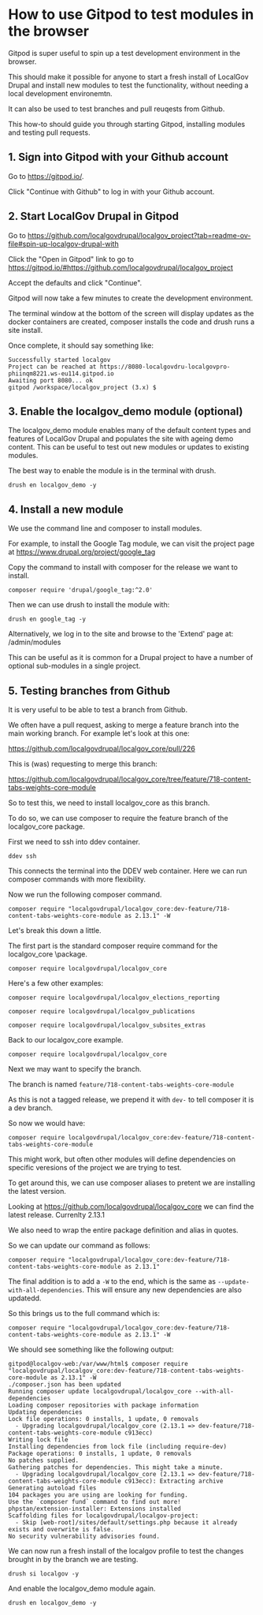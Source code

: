 # How to use Gitpod to test modules in the browser

Gitpod is super useful to spin up a test development environment in the browser.

This should make it possible for anyone to start a fresh install of LocalGov
Drupal and install new modules to test the functionality, without needing a
local development environemtn.

It can also be used to test branches and pull reuqests from Github.

This how-to should guide you through starting Gitpod, installing modules and
testing pull requests.

## 1. Sign into Gitpod with your Github account

Go to https://gitpod.io/.

Click "Continue with Github" to log in with your Github account.

## 2. Start LocalGov Drupal in Gitpod

Go to https://github.com/localgovdrupal/localgov_project?tab=readme-ov-file#spin-up-localgov-drupal-with

Click the "Open in Gitpod" link to go to https://gitpod.io/#https://github.com/localgovdrupal/localgov_project

Accept the defaults and click "Continue".

Gitpod will now take a few minutes to create the development environment.

The terminal window at the bottom of the screen will display updates as the
docker containers are created, composer installs the code and drush runs a site
install.

Once complete, it should say something like:

```
Successfully started localgov
Project can be reached at https://8080-localgovdru-localgovpro-phiinqm8221.ws-eu114.gitpod.io
Awaiting port 8080... ok
gitpod /workspace/localgov_project (3.x) $
```

## 3. Enable the localgov_demo module (optional)

The localgov_demo module enables many of the default content types and features
of LocalGov Drupal and populates the site with ageing demo content. This can
be useful to test out new modules or updates to existing modules.

The best way to enable the module is in the terminal with drush.

```
drush en localgov_demo -y
```

## 4. Install a new module

We use the command line and composer to install modules.

For example, to install the Google Tag module, we can visit the project page at
https://www.drupal.org/project/google_tag

Copy the command to install with composer for the release we want to install.

```
composer require 'drupal/google_tag:^2.0'
```
Then we can use drush to install the module with:

```
drush en google_tag -y
```

Alternatively, we log in to the site and browse to the 'Extend' page at:
/admin/modules

This can be useful as it is common for a Drupal project to have a number of
optional sub-modules in a single project.

## 5. Testing branches from Github

It is very useful to be able to test a branch from Github.

We often have a pull request, asking to merge a feature branch into the main
working branch. For example let's look at this one:

https://github.com/localgovdrupal/localgov_core/pull/226

This is (was) requesting to merge this branch:

https://github.com/localgovdrupal/localgov_core/tree/feature/718-content-tabs-weights-core-module

So to test this, we need to install localgov_core as this branch.

To do so, we can use composer to require the feature branch of the localgov_core
package.

First we need to ssh into ddev container.

```
ddev ssh
```

This connects the terminal into the DDEV web container. Here we can run composer
commands with more flexibility.

Now we run the following composer command.


```
composer require "localgovdrupal/localgov_core:dev-feature/718-content-tabs-weights-core-module as 2.13.1" -W
```

Let's break this down a little.

The first part is the standard composer require command for the localgov_core
\package.

```
composer require localgovdrupal/localgov_core
```
Here's a few other examples:

```
composer require localgovdrupal/localgov_elections_reporting
```

```
composer require localgovdrupal/localgov_publications
```

```
composer require localgovdrupal/localgov_subsites_extras
```
Back to our localgov_core example.

```
composer require localgovdrupal/localgov_core
```
Next we may want to specify the branch.

The branch is named `feature/718-content-tabs-weights-core-module`

As this is not a tagged release, we prepend it with `dev-` to tell composer it
is a dev branch.

So now we would have:

```
composer require localgovdrupal/localgov_core:dev-feature/718-content-tabs-weights-core-module
```

This might work, but often other modules will define dependencies on specific
veresions of the project we are trying to test.

To get around this, we can use composer aliases to pretent we are installing the
latest version.

Looking at https://github.com/localgovdrupal/localgov_core we can find the
latest release. Currenlty 2.13.1


We also need to wrap the entire package definition and alias in quotes.

So we can update our command as follows:

```
composer require "localgovdrupal/localgov_core:dev-feature/718-content-tabs-weights-core-module as 2.13.1"
```

The final addition is to add a `-W` to the end, which is the same as
`--update-with-all-dependencies`. This will ensure any new dependencies are
also updatedd.

So this brings us to the full command which is:

```
composer require "localgovdrupal/localgov_core:dev-feature/718-content-tabs-weights-core-module as 2.13.1" -W
```

We should see something like the following output:

```
gitpod@localgov-web:/var/www/html$ composer require "localgovdrupal/localgov_core:dev-feature/718-content-tabs-weights-core-module as 2.13.1" -W
./composer.json has been updated
Running composer update localgovdrupal/localgov_core --with-all-dependencies
Loading composer repositories with package information
Updating dependencies
Lock file operations: 0 installs, 1 update, 0 removals
  - Upgrading localgovdrupal/localgov_core (2.13.1 => dev-feature/718-content-tabs-weights-core-module c913ecc)
Writing lock file
Installing dependencies from lock file (including require-dev)
Package operations: 0 installs, 1 update, 0 removals
No patches supplied.
Gathering patches for dependencies. This might take a minute.
  - Upgrading localgovdrupal/localgov_core (2.13.1 => dev-feature/718-content-tabs-weights-core-module c913ecc): Extracting archive
Generating autoload files
104 packages you are using are looking for funding.
Use the `composer fund` command to find out more!
phpstan/extension-installer: Extensions installed
Scaffolding files for localgovdrupal/localgov-project:
  - Skip [web-root]/sites/default/settings.php because it already exists and overwrite is false.
No security vulnerability advisories found.
```

We can now run a fresh install of the localgov profile to test the changes
brought in by the branch we are testing.

```
drush si localgov -y
```

And enable the localgov_demo module again.

```
drush en localgov_demo -y
```

